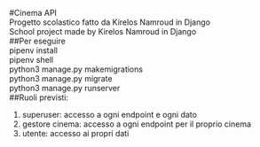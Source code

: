 #Cinema API  
Progetto scolastico fatto da Kirelos Namroud in Django  
School project made by Kirelos Namroud in Django  
##Per eseguire  
pipenv install  
pipenv shell  
python3 manage.py makemigrations  
python3 manage.py migrate  
python3 manage.py runserver  
##Ruoli previsti:  
1) superuser: accesso a ogni endpoint e ogni dato  
2) gestore cinema: accesso a ogni endpoint per il proprio cinema  
3) utente: accesso ai propri dati  